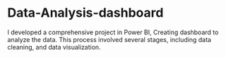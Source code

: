 # Data-Analysis-dashboard
I developed a comprehensive project in Power BI, Creating dashboard to analyze the data. This process involved several stages, including data cleaning, and data visualization.
